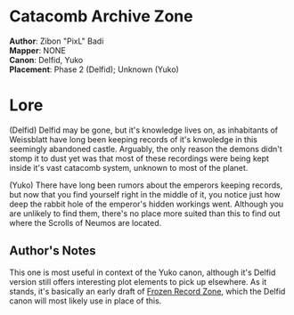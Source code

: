 # Catacomb Archive Zone

**Author**: Zibon "PixL" Badi  
**Mapper**: NONE  
**Canon**: Delfid, Yuko  
**Placement**: Phase 2 (Delfid); Unknown (Yuko)

# Lore

(Delfid) Delfid may be gone, but it's knowledge lives on, as inhabitants of
Weissblatt have long been keeping records of it's knwoledge in this
seemingly abandoned castle. Arguably, the only reason the demons didn't
stomp it to dust yet was that most of these recordings were being kept
inside it's vast catacomb system, unknown to most of the planet.

(Yuko) There have long been rumors about the emperors keeping records, but
now that you find yourself right in the middle of it, you notice just how
deep the rabbit hole of the emperor's hidden workings went. Although you
are unlikely to find them, there's no place more suited than this to find
out where the Scrolls of Neumos are located.

## Author's Notes

This one is most useful in context of the Yuko canon, although it's Delfid
version still offers interesting plot elements to pick up elsewhere. As it
stands, it's basically an early draft of [Frozen Record Zone], which the
Delfid canon will most likely use in place of this.

[Frozen Record Zone]: <frz-frozen-record.md>
